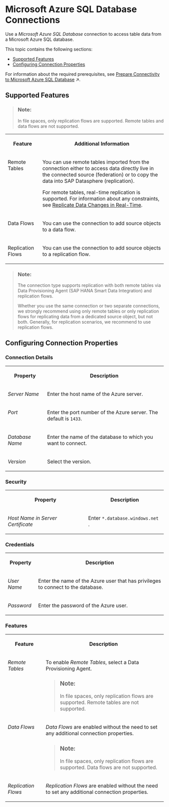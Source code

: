 <!-- loio46343fc1c4544fa9a075d97f84d39826 -->

# Microsoft Azure SQL Database Connections

Use a *Microsoft Azure SQL Database* connection to access table data from a Microsoft Azure SQL database.



This topic contains the following sections:

-   [Supported Features](microsoft-azure-sql-database-connections-46343fc.md#loio46343fc1c4544fa9a075d97f84d39826__Azure_SQL_usage)
-   [Configuring Connection Properties](microsoft-azure-sql-database-connections-46343fc.md#loio46343fc1c4544fa9a075d97f84d39826__connection_properties)

For information about the required prerequisites, see [Prepare Connectivity to Microsoft Azure SQL Database](https://help.sap.com/viewer/935116dd7c324355803d4b85809cec97/DEV_CURRENT/en-US/782bd8c0d71943a9a6febee5f1557c80.html "To be able to successfully validate and use a connection to Microsoft Azure SQL database for remote tables or data flows certain preparations have to be made.") :arrow_upper_right:.



<a name="loio46343fc1c4544fa9a075d97f84d39826__Azure_SQL_usage"/>

## Supported Features

> ### Note:  
> In file spaces, only replication flows are supported. Remote tables and data flows are not supported.


<table>
<tr>
<th valign="top">

Feature

</th>
<th valign="top">

Additional Information

</th>
</tr>
<tr>
<td valign="top">

Remote Tables

</td>
<td valign="top">

You can use remote tables imported from the connection either to access data directly live in the connected source \(federation\) or to copy the data into SAP Datasphere \(replication\).

For remote tables, real-time replication is supported. For information about any constraints, see [Replicate Data Changes in Real-Time](../Data-Integration-Monitor/replicate-data-changes-in-real-time-441d327.md).

</td>
</tr>
<tr>
<td valign="top">

Data Flows

</td>
<td valign="top">

You can use the connection to add source objects to a data flow.

</td>
</tr>
<tr>
<td valign="top">

Replication Flows

</td>
<td valign="top">

You can use the connection to add source objects to a replication flow.

</td>
</tr>
</table>

> ### Note:  
> The connection type supports replication with both remote tables via Data Provisioning Agent \(SAP HANA Smart Data Integration\) and replication flows.
> 
> Whether you use the same connection or two separate connections, we strongly recommend using only remote tables or only replication flows for replicating data from a dedicated source object, but not both. Generally, for replication scenarios, we recommend to use replication flows.



<a name="loio46343fc1c4544fa9a075d97f84d39826__connection_properties"/>

## Configuring Connection Properties



### Connection Details


<table>
<tr>
<th valign="top">

Property

</th>
<th valign="top">

Description

</th>
</tr>
<tr>
<td valign="top">

*Server Name* 

</td>
<td valign="top">

Enter the host name of the Azure server. 

</td>
</tr>
<tr>
<td valign="top">

*Port* 

</td>
<td valign="top">

Enter the port number of the Azure server. The default is `1433`. 

</td>
</tr>
<tr>
<td valign="top">

*Database Name* 

</td>
<td valign="top">

Enter the name of the database to which you want to connect. 

</td>
</tr>
<tr>
<td valign="top">

*Version* 

</td>
<td valign="top">

Select the version. 

</td>
</tr>
</table>



### Security


<table>
<tr>
<th valign="top">

Property

</th>
<th valign="top">

Description

</th>
</tr>
<tr>
<td valign="top">

*Host Name in Server Certificate* 

</td>
<td valign="top">

Enter `*.database.windows.net` .

</td>
</tr>
</table>



### Credentials


<table>
<tr>
<th valign="top">

Property

</th>
<th valign="top">

Description

</th>
</tr>
<tr>
<td valign="top">

*User Name* 

</td>
<td valign="top">

Enter the name of the Azure user that has privileges to connect to the database. 

</td>
</tr>
<tr>
<td valign="top">

*Password* 

</td>
<td valign="top">

Enter the password of the Azure user. 

</td>
</tr>
</table>



### Features


<table>
<tr>
<th valign="top">

Feature

</th>
<th valign="top">

Description

</th>
</tr>
<tr>
<td valign="top">

*Remote Tables*

</td>
<td valign="top">

To enable *Remote Tables*, select a Data Provisioning Agent.

> ### Note:  
> In file spaces, only replication flows are supported. Remote tables are not supported.



</td>
</tr>
<tr>
<td valign="top">

*Data Flows*

</td>
<td valign="top">

*Data Flows* are enabled without the need to set any additional connection properties.

> ### Note:  
> In file spaces, only replication flows are supported. Data flows are not supported.



</td>
</tr>
<tr>
<td valign="top">

*Replication Flows*

</td>
<td valign="top">

*Replication Flows* are enabled without the need to set any additional connection properties. 

</td>
</tr>
</table>

